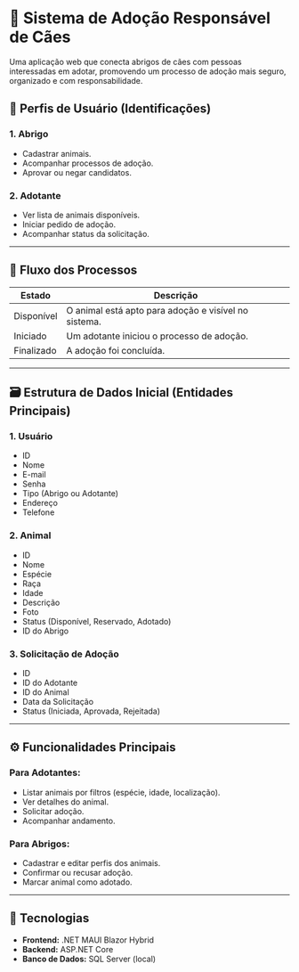 # 🐾 Sistema de Adoção Responsável de Cães

Uma aplicação web que conecta abrigos de cães com pessoas interessadas em adotar, promovendo um processo de adoção mais seguro, organizado e com responsabilidade.

## 👥 Perfis de Usuário (Identificações)

### 1. Abrigo
- Cadastrar animais.
- Acompanhar processos de adoção.
- Aprovar ou negar candidatos.

### 2. Adotante
- Ver lista de animais disponíveis.
- Iniciar pedido de adoção.
- Acompanhar status da solicitação.

---

## 🔄 Fluxo dos Processos

| Estado      | Descrição                                                        |
|-------------|------------------------------------------------------------------|
| Disponível  | O animal está apto para adoção e visível no sistema.            |
| Iniciado    | Um adotante iniciou o processo de adoção.                       |
| Finalizado  | A adoção foi concluída.                                         |

---

## 🗃️ Estrutura de Dados Inicial (Entidades Principais)

### 1. Usuário
- ID
- Nome
- E-mail
- Senha
- Tipo (Abrigo ou Adotante)
- Endereço
- Telefone

### 2. Animal
- ID
- Nome
- Espécie
- Raça
- Idade
- Descrição
- Foto
- Status (Disponível, Reservado, Adotado)
- ID do Abrigo

### 3. Solicitação de Adoção
- ID
- ID do Adotante
- ID do Animal
- Data da Solicitação
- Status (Iniciada, Aprovada, Rejeitada)

---

## ⚙️ Funcionalidades Principais

### Para Adotantes:
- Listar animais por filtros (espécie, idade, localização).
- Ver detalhes do animal.
- Solicitar adoção.
- Acompanhar andamento.

### Para Abrigos:
- Cadastrar e editar perfis dos animais.
- Confirmar ou recusar adoção.
- Marcar animal como adotado.

---

## 📱 Tecnologias

- **Frontend:** .NET MAUI Blazor Hybrid  
- **Backend:** ASP.NET Core  
- **Banco de Dados:** SQL Server (local)
